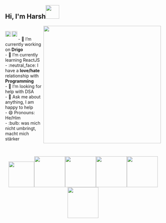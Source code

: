 <h2>Hi, I'm Harsh<img src="https://images.squarespace-cdn.com/content/v1/54079863e4b04f2a4fe900ae/1523659737494-DUC6BLY9XIWMX6C9KOY9/ke17ZwdGBToddI8pDm48kMRyhYDgPk9y7GMUxyVGe-RZw-zPPgdn4jUwVcJE1ZvWQUxwkmyExglNqGp0IvTJZUJFbgE-7XRK3dMEBRBhUpwTwB56mAbIEM_RUDN84nGD26V9tGS1fakwqU_DMvMf560VQnogxNVZCWt6cFAuyuY/panda.gif?format=1500w" height="44" /></h2>	 <img align='right' src="https://i2.wp.com/allhtaccess.info/wp-content/uploads/2018/03/programming.gif?fit=1281%2C716&ssl=1" width="380" />
<br />
<a href='https://www.linkedin.com/in/harshsbais/'><img align='left' alt="linkedin" src="https://raw.githubusercontent.com/rahul-jha98/rahul-jha98/561d474902b59c7429ec22bb73e225696c27b202/assets/linkedin.svg" height='18px'/></a>
<a href='https://twitter.com/harshsbais/'><img align='left' alt="twitter" src="https://raw.githubusercontent.com/rahul-jha98/rahul-jha98/561d474902b59c7429ec22bb73e225696c27b202/assets/twitter.svg" height='18px'/></a>
<br />
 - 🔭 I’m currently working on <b>Drigo</b> <br/>
 - 🌱 I’m currently learning ReactJS <br/>		 
- :neutral_face: I have a <b>love/hate</b> relationship with <b>Programming</b> <br/>
- 🤔 I’m looking for help with DSA <br/>
- 💬 Ask me about anything, I am happy to help <br/>
- 😄 Pronouns: He/Him <br/>
- :bulb: was mich nicht umbringt, macht mich stärker
<br />
<br />
<br />
<p align="center">
 <img src="https://media.giphy.com/media/UQJlZ2OcaCA2RLfGiZ/giphy.gif" width="83"><img src="https://media3.giphy.com/media/ln7z2eWriiQAllfVcn/200w.webp" width="100"><img src="https://i.giphy.com/media/LMt9638dO8dftAjtco/200.webp" width="100"><img src="https://i.giphy.com/media/eNAsjO55tPbgaor7ma/200w.webp" width="100"><img src="https://i.giphy.com/media/KzJkzjggfGN5Py6nkT/200.webp" width="100"><img src="https://i.giphy.com/media/IdyAQJVN2kVPNUrojM/200.webp" width="100"><br><br>
</p>
